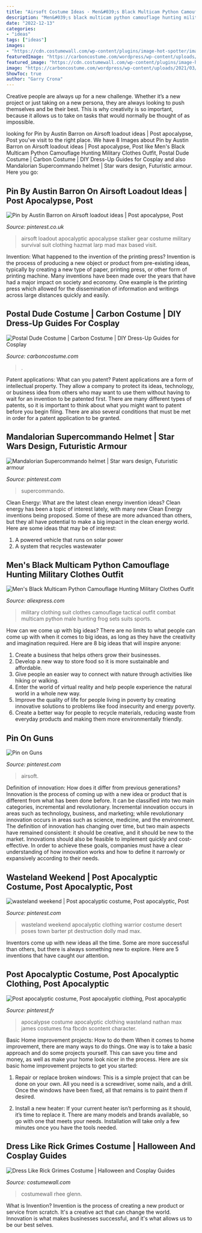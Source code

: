 ```yaml
---
title: "Airsoft Costume Ideas - Men&#039;s Black Multicam Python Camouflage Hunting Military Clothes Outfit"
description: "Men&#039;s black multicam python camouflage hunting military clothes outfit"
date: "2022-12-13"
categories:
- "ideas"
tags: ["ideas"]
images:
- "https://cdn.costumewall.com/wp-content/plugins/image-hot-spotter/images/RickGrimesCostumeOutfit.jpg"
featuredImage: "https://carboncostume.com/wordpress/wp-content/uploads/2021/03/postal-dude-cosplay-tutorial.jpg"
featured_image: "https://cdn.costumewall.com/wp-content/plugins/image-hot-spotter/images/RickGrimesCostumeOutfit.jpg"
image: "https://carboncostume.com/wordpress/wp-content/uploads/2021/03/postal-dude-cosplay-tutorial.jpg"
ShowToc: true
author: "Garry Crona"
---
```



Creative people are always up for a new challenge. Whether it’s a new project or just taking on a new persona, they are always looking to push themselves and be their best. This is why creativity is so important, because it allows us to take on tasks that would normally be thought of as impossible.

	

		
looking for Pin by Austin Barron on Airsoft loadout ideas | Post apocalypse, Post you've visit to the right place. We have 8 Images about Pin by Austin Barron on Airsoft loadout ideas | Post apocalypse, Post like Men&#039;s Black Multicam Python Camouflage Hunting Military Clothes Outfit, Postal Dude Costume | Carbon Costume | DIY Dress-Up Guides for Cosplay and also Mandalorian Supercommando helmet | Star wars design, Futuristic armour. Here you go:
		
    
## Pin By Austin Barron On Airsoft Loadout Ideas | Post Apocalypse, Post

<img loading=lazy src="https://i.pinimg.com/736x/a4/2c/25/a42c2577eeea5f5ebe419c41f1f8220e--airsoft-zombie.jpg" onerror="this.onerror=null;this.src='https://tse3.mm.bing.net/th?id=OIP.PmzGonC9vmvJ6G4vlKb12QHaLw&amp;pid=15.1';" alt="Pin by Austin Barron on Airsoft loadout ideas | Post apocalypse, Post">

_Source: pinterest.co.uk_

>airsoft loadout apocalyptic apocalypse stalker gear costume military survival suit clothing hazmat larp mad max based visit. 

	

Invention: What happened to the invention of the printing press?
Invention is the process of producing a new object or product from pre-existing ideas, typically by creating a new type of paper, printing press, or other form of printing machine. Many inventions have been made over the years that have had a major impact on society and economy. One example is the printing press which allowed for the dissemination of information and writings across large distances quickly and easily.

    
## Postal Dude Costume | Carbon Costume | DIY Dress-Up Guides For Cosplay

<img loading=lazy src="https://carboncostume.com/wordpress/wp-content/uploads/2021/03/postal-dude-cosplay-tutorial.jpg" onerror="this.onerror=null;this.src='https://tse1.mm.bing.net/th?id=OIP.fMwOncDlYboceY9yPEUZLAHaEK&amp;pid=15.1';" alt="Postal Dude Costume | Carbon Costume | DIY Dress-Up Guides for Cosplay">

_Source: carboncostume.com_

>. 

	

Patent applications: What can you patent?
Patent applications are a form of intellectual property. They allow a company to protect its ideas, technology, or business idea from others who may want to use them without having to wait for an invention to be patented first. There are many different types of patents, so it is important to think about what you might want to patent before you begin filing. There are also several conditions that must be met in order for a patent application to be granted.

    
## Mandalorian Supercommando Helmet | Star Wars Design, Futuristic Armour

<img loading=lazy src="https://i.pinimg.com/originals/5a/13/92/5a1392dfb028180bc7288313a04ebc37.jpg" onerror="this.onerror=null;this.src='https://tse2.mm.bing.net/th?id=OIP.9T7zCdOoWRRz-qgbkgX0GwHaJ6&amp;pid=15.1';" alt="Mandalorian Supercommando helmet | Star wars design, Futuristic armour">

_Source: pinterest.com_

>supercommando. 

	

Clean Energy: What are the latest clean energy invention ideas?
Clean energy has been a topic of interest lately, with many new Clean Energy inventions being proposed. Some of these are more advanced than others, but they all have potential to make a big impact in the clean energy world. Here are some ideas that may be of interest: 
1. A powered vehicle that runs on solar power 
2. A system that recycles wastewater 

    
## Men&#039;s Black Multicam Python Camouflage Hunting Military Clothes Outfit

<img loading=lazy src="https://ae01.alicdn.com/kf/HTB1y25jQVXXXXXDXXXXq6xXFXXXn/Men-s-Black-Multicam-Python-Camouflage-Hunting-Military-Clothes-Outfit-Tactical-Combat-Clothing-Suit-Male-Frog.jpg" onerror="this.onerror=null;this.src='https://tse3.mm.bing.net/th?id=OIP.cFy-sbk3SpnSMRv_fevy4wHaHa&amp;pid=15.1';" alt="Men&#039;s Black Multicam Python Camouflage Hunting Military Clothes Outfit">

_Source: aliexpress.com_

>military clothing suit clothes camouflage tactical outfit combat multicam python male hunting frog sets suits sports. 

	

How can we come up with big ideas?
There are no limits to what people can come up with when it comes to big ideas, as long as they have the creativity and imagination required. Here are 8 big ideas that will inspire anyone:
1. Create a business that helps others grow their businesses. 
2. Develop a new way to store food so it is more sustainable and affordable. 
3. Give people an easier way to connect with nature through activities like hiking or walking. 
4. Enter the world of virtual reality and help people experience the natural world in a whole new way. 
5. Improve the quality of life for people living in poverty by creating innovative solutions to problems like food insecurity and energy poverty. 
6. Create a better way for people to recycle materials, reducing waste from everyday products and making them more environmentally friendly. 

    
## Pin On Guns

<img loading=lazy src="https://i.pinimg.com/736x/23/55/c9/2355c90c47680c15381040436e21da1c.jpg" onerror="this.onerror=null;this.src='https://tse4.mm.bing.net/th?id=OIP.PYCY7PFXR8abGKUdCSutGAHaI0&amp;pid=15.1';" alt="Pin on Guns">

_Source: pinterest.com_

>airsoft. 

	

Definition of innovation: How does it differ from previous generations?
Innovation is the process of coming up with a new idea or product that is different from what has been done before. It can be classified into two main categories, incremental and revolutionary. Incremental innovation occurs in areas such as technology, business, and marketing; while revolutionary innovation occurs in areas such as science, medicine, and the environment. 
The definition of innovation has changing over time, but two main aspects have remained consistent: it should be creative, and it should be new to the market. Innovations should also be feasible to implement quickly and cost-effective. In order to achieve these goals, companies must have a clear understanding of how innovation works and how to define it narrowly or expansively according to their needs.

    
## Wasteland Weekend | Post Apocalyptic Costume, Post Apocalyptic, Post

<img loading=lazy src="https://i.pinimg.com/originals/5c/fe/31/5cfe31bcad65fefff7a9fecbfff637fe.jpg" onerror="this.onerror=null;this.src='https://tse4.mm.bing.net/th?id=OIP.OCy3E0rEPsSg-ngP2CWiLgHaLG&amp;pid=15.1';" alt="wasteland weekend | Post apocalyptic costume, Post apocalyptic, Post">

_Source: pinterest.com_

>wasteland weekend apocalyptic clothing warrior costume desert poses town barter pt destruction dolly mad max. 

	

Inventors come up with new ideas all the time. Some are more successful than others, but there is always something new to explore. Here are 5 inventions that have caught our attention.

    
## Post Apocalyptic Costume, Post Apocalyptic Clothing, Post Apocalyptic

<img loading=lazy src="https://i.pinimg.com/736x/b8/79/67/b87967032760fb7914bcb2f8abe70ed6--desgin.jpg" onerror="this.onerror=null;this.src='https://tse3.mm.bing.net/th?id=OIP.cuQyzmn54KapMKTcE7ZEPAHaLH&amp;pid=15.1';" alt="Post apocalyptic costume, Post apocalyptic clothing, Post apocalyptic">

_Source: pinterest.fr_

>apocalypse costume apocalyptic clothing wasteland nathan max james costumes fna fbcdn scontent character. 

	

Basic Home improvement projects: How to do them
When it comes to home improvement, there are many ways to do things. One way is to take a basic approach and do some projects yourself. This can save you time and money, as well as make your home look nicer in the process. Here are six basic home improvement projects to get you started:
1) Repair or replace broken windows: This is a simple project that can be done on your own. All you need is a screwdriver, some nails, and a drill. Once the windows have been fixed, all that remains is to paint them if desired.

2) Install a new heater: If your current heater isn’t performing as it should, it’s time to replace it. There are many models and brands available, so go with one that meets your needs. Installation will take only a few minutes once you have the tools needed.

    
## Dress Like Rick Grimes Costume | Halloween And Cosplay Guides

<img loading=lazy src="https://cdn.costumewall.com/wp-content/plugins/image-hot-spotter/images/RickGrimesCostumeOutfit.jpg" onerror="this.onerror=null;this.src='https://tse3.mm.bing.net/th?id=OIP.88EszvC34hYdF4rrXZmsuwHaJQ&amp;pid=15.1';" alt="Dress Like Rick Grimes Costume | Halloween and Cosplay Guides">

_Source: costumewall.com_

>costumewall rhee glenn. 

	

What is Invention?
Invention is the process of creating a new product or service from scratch. It's a creative act that can change the world. Innovation is what makes businesses successful, and it's what allows us to be our best selves.

